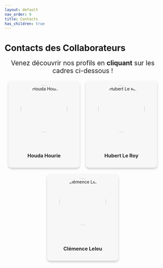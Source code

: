 ```yaml
---
layout: default
nav_order: 9
title: Contacts
has_children: true
---
```


# Contacts des Collaborateurs

<div style="text-align: center; font-size: 1.5em;">
    Venez découvrir nos profils en <strong>cliquant</strong> sur les cadres ci-dessous !
</div>

<div class="team-container">
  <div class="team-member">
    <img src="{{ site.baseurl }}/assets/img/collaborateur/houda.png" alt="Houda Hourie">
    <p><a href="javascript:void(0);" onclick="openModal('modal-houda')">Houda Hourie</a></p>
  </div>

  <div class="team-member">
    <img src="{{ site.baseurl }}/assets/img/collaborateur/Hubert.jpg" alt="Hubert Le Roy">
    <p><a href="javascript:void(0);" onclick="openModal('modal-hubert')">Hubert Le Roy</a></p>
  </div>

  <div class="team-member">
    <img src="{{ site.baseurl }}/assets/img/collaborateur/Clemence.jpg" alt="Clémence Leleu">
    <p><a href="javascript:void(0);" onclick="openModal('modal-clemence')">Clémence Leleu</a></p>
  </div>
</div>

<div class="modal-container">
  <div id="modal-houda" class="modal">
    <div class="modal-content">
      <span class="close" onclick="closeModal('modal-houda')">&times;</span>
      <h2>Hourie Houda</h2>
      <p style="font-size: 14px; text-align: justify;">Description ici</p>
      <p><strong>LinkedIn:</strong> <a href="https://www.linkedin.com/in/houda-hourie-118502317/" target="_blank" rel="noopener noreferrer">Envie d'en découvir plus sur moi ?</a></p>
      <p><strong>GitHub:</strong> <a href="https://github.com/houdahourie" target="_blank" rel="noopener noreferrer">Venez découvir mes autres projets</a></p>
      <hr style="border: 1px solid #f2f2f2; margin: 5px 0;">
    </div>
  </div>
</div>

<div class="modal-container">
  <div id="modal-hubert" class="modal">
    <div class="modal-content">
      <span class="close" onclick="closeModal('modal-hubert')">&times;</span>
      <h2>Hubert Le Roy</h2>
      <p style="font-size: 14px; text-align: justify;">Description ici</p>
      <p><strong>LinkedIn:</strong> <a href="https://www.linkedin.com/in/hubert-le-roy-743a4124a/" target="_blank" rel="noopener noreferrer">Envie d'en découvir plus sur moi ?</a></p>
      <p><strong>GitHub:</strong> <a href="https://github.com/HubertLeRoy1521" target="_blank" rel="noopener noreferrer">Venez découvir mes autres projets</a></p>
      <hr style="border: 1px solid #f2f2f2; margin: 5px 0;">
    </div>
  </div>
</div>

<div class="modal-container">
  <div id="modal-clemence" class="modal">
    <div class="modal-content">
      <span class="close" onclick="closeModal('modal-clemence')">&times;</span>
      <h2>Clémence Leleu</h2>
      <p style="font-size: 14px; text-align: justify;">En tant que responsable de la conception logicielle du projet, je souhaite me spécialiser en data science, robotique et objets connectés, dans l’objectif de développer des solutions innovantes.</p>
      <p><strong>LinkedIn:</strong> <a href="https://www.linkedin.com/in/cl%C3%A9mence-l-558360282/" target="_blank" rel="noopener noreferrer">Envie d'en découvir plus sur moi ?</a></p>
      <p><strong>GitHub:</strong> <a href="https://github.com/celmnce" target="_blank" rel="noopener noreferrer">Venez découvir mes autres projets</a></p>
      <hr style="border: 1px solid #f2f2f2; margin: 5px 0;">
    </div>
  </div>
</div>

<style>
  .team-container {
    display: flex;
    justify-content: center;
    align-items: center;
    gap: 20px;
    flex-wrap: wrap;
    margin-top: 20px;
  }

  .team-member {
    background-color: rgb(247, 247, 247);
    width: 200px;
    height: 250px;
    text-align: center;
    display: flex;
    flex-direction: column;
    align-items: center;
    justify-content: space-between;
    padding: 15px;
    border-radius: 10px;
    box-shadow: 0 4px 6px rgba(0, 0, 0, 0.2);
    transition: transform 0.3s ease, box-shadow 0.3s ease;
  }

  .team-member:hover {
    transform: scale(1.05);
    box-shadow: 0 8px 16px rgba(0, 0, 0, 0.3);
  }

  .team-member img {
    width: 150px;
    height: 150px;
    border-radius: 50%;
    object-fit: cover;
    object-position: center;
  }

  .team-member p a {
    margin: 15px 0 0;
    font-weight: bold;
    font-size: 16px;
    text-decoration: none;
    color: rgb(39, 39, 39);
  }

  .team-member p a:hover {
    text-decoration: underline;
  }

  .modal {
    opacity: 0;
    visibility: hidden;
    position: fixed;
    top: 0;
    left: 0;
    width: 100%;
    height: 100%;
    background-color: rgba(5, 25, 79, 0.53);
    z-index: 1000;
    display: flex;
    justify-content: center;
    align-items: center;
    transition: opacity 0.3s ease, visibility 0.3s ease;
  }

  .modal.show {
    opacity: 1;
    visibility: visible;
  }

  .modal-content {
    background-color: rgba(250, 245, 245, 0.92);
    padding: 30px;
    border-radius: 8px;
    max-width: 500px;
    width: 90%;
    box-shadow: 0 4px 6px rgba(0, 0, 0, 0.2);
    position: relative;
    transform: scale(0.8);
    transition: transform 0.3s ease;
  }

  .modal.show .modal-content {
    transform: scale(1);
  }

  .close {
    font-size: 28px;
    font-weight: bold;
    position: absolute;
    top: 10px;
    right: 20px;
    color: #aaa;
  }

  .close:hover, .close:focus {
    color: black;
    cursor: pointer;
  }
</style>

<script>
function openModal(modalId) {
  let modal = document.getElementById(modalId);
  modal.classList.add('show');
}

function closeModal(modalId) {
  let modal = document.getElementById(modalId);
  modal.classList.remove('show');
}
</script>

